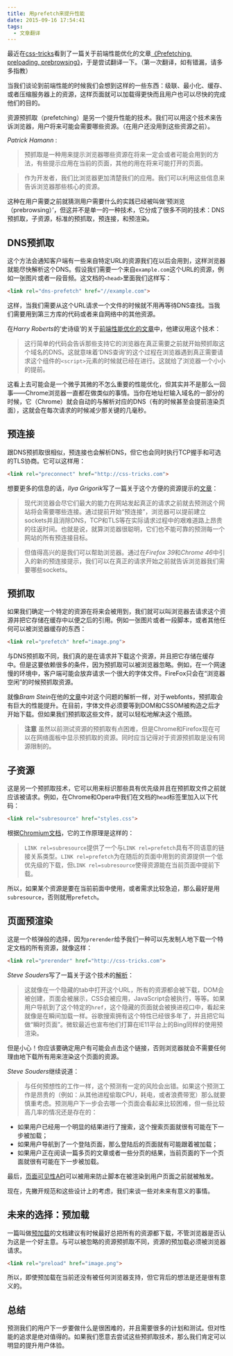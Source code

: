 ```yaml
---
title: 用prefetch来提升性能
date: 2015-09-16 17:54:41
tags:
  - 文章翻译
---
```

最近在[css-tricks](https://css-tricks.com/)看到了一篇关于前端性能优化的文章[《Prefetching, preloading, prebrowsing》](https://css-tricks.com/prefetching-preloading-prebrowsing/)，于是尝试翻译一下。（第一次翻译，如有错漏，请多多指教）

<!--more-->

当我们谈论到前端性能的时候我们会想到这样的一些东西：级联、最小化、缓存、或者压缩服务器上的资源，这样页面就可以加载得更快而且用户也可以尽快的完成他们的目的。


资源预抓取（prefetching）是另一个提升性能的技术。我们可以用这个技术来告诉浏览器，用户将来可能会需要哪些资源。（在用户还没用到这些资源之前）。


*Patrick Hamann* :
> 预抓取是一种用来提示浏览器哪些资源在将来一定会或者可能会用到的方法，有些提示应用在当前的页面，其他的用在将来可能打开的页面。

> 作为开发者，我们比浏览器更加清楚我们的应用。我们可以利用这些信息来告诉浏览器那些核心的资源。


这种在用户需要之前就猜测用户需要什么的实践已经被叫做‘预浏览（prebrowsing）’，但这并不是单一的一种技术，它分成了很多不同的技术：DNS预抓取，子资源，标准的预抓取，预连接，和预渲染。

## DNS预抓取

这个方法会通知客户端有一些来自特定URL的资源我们在以后会用到，这样浏览器就能尽快解析这个DNS。假设我们需要一个来自`example.com`这个URL的资源，例如一张图片或者一段音频。这文档的`<head>`里面我们这样写：

```html
<link rel="dns-prefetch" href="//example.com">
```

这样，当我们需要从这个URL请求一个文件的时候就不用再等待DNS查找。当我们需要用到第三方库的代码或者来自网络中的其他资源。


在*Harry Roberts*的‘史诗级’的关于[前端性能优化的文章](http://csswizardry.com/2013/01/front-end-performance-for-web-designers-and-front-end-developers/#section:dns-prefetching)中，他建议用这个技术：

> 这行简单的代码会告诉那些支持它的浏览器在真正需要之前就开始预抓取这个域名的DNS。这就意味着‘DNS查询’的这个过程在浏览器遇到真正需要请求这个组件的`<script>`元素的时候就已经在进行。这就给了浏览器一个小小的提前。


这看上去可能会是一个微乎其微的不怎么重要的性能优化，但其实并不是那么一回事——Chrome浏览器一直都在做类似的事情。当你在地址栏输入域名的一部分的时候，它（Chrome）就会自动的与解析对应的DNS（有的时候甚至会提前渲染页面），这就会在每次请求的时候减少那关键的几毫秒。



## 预连接

跟DNS预抓取很相似，预连接也会解析DNS，但它也会同时执行TCP握手和可选的TLS协商。它可以这样用：

```html
<link rel="preconnect" href="http://css-tricks.com">
```

想要更多的信息的话，*Ilya Grigorik*写了一篇关于这个方便的资源提示的[文章](https://www.igvita.com/2015/08/17/eliminating-roundtrips-with-preconnect/)：

> 现代浏览器会尽它们最大的能力在网站发起真正的请求之前就去预测这个网站将会需要哪些连接。通过提前开始“预连接”，浏览器可以提前建立sockets并且消除DNS，TCP和TLS等在实际请求过程中的艰难道路上昂贵的往返时间。也就是说，就算浏览器很聪明，它们也不能可靠的预测每一个网站的所有预连接目标。

> 但值得高兴的是我们可以帮助浏览器。通过在*Firefox 39*和*Chrome 46*中引入的新的预连接提示，我们可以在真正的请求开始之前就告诉浏览器我们需要哪些sockets。

## 预抓取


如果我们确定一个特定的资源在将来会被用到，我们就可以叫浏览器去请求这个资源并把它存储在缓存中以便之后的引用。例如一张图片或者一段脚本，或者其他任何可以被浏览器缓存的东西：

```html
<link rel="prefetch" href="image.png">
```
与DNS预抓取不同，我们真的是在请求并下载这个资源，并且把它存储在缓存中。但是这要依赖很多的条件，因为预抓取可以被浏览器忽略。例如，在一个网速慢的环境中，客户端可能会放弃请求一个很大的字体文件。FireFox只会在“浏览器空闲”的时候预抓取资源。

就像*Bram Stein*在他的[文章](http://www.bramstein.com/writing/preload-hints-for-web-fonts.html)中对这个问题的解析一样，对于webfonts，预抓取会有巨大的性能提升。在目前，字体文件必须要等到DOM和CSSOM被构造之后才开始下载。但如果我们预抓取这些文件，就可以轻松地解决这个瓶颈。

> **注意** 虽然以前测试资源的预抓取有点困难，但是Chrome和Firefox现在可以在网络面板中显示预抓取的资源。同时应当记得对于资源预抓取是没有同源限制的。

## 子资源

这是另一个预抓取技术，它可以用来标识那些具有优先级并且在预抓取文件之前就应该被请求。例如，在Chrome和Opera中我们在文档的`head`标签里加入以下代码：

```html
<link rel="subresource" href="styles.css">
```

根据[Chromium文档](https://www.chromium.org/spdy/link-headers-and-server-hint/link-rel-subresource)，它的工作原理是这样的：

> `LINK rel=subresource`提供了一个与`LINK rel=prefetch`具有不同语意的链接关系类型。`LINK rel=prefetch`为在随后的页面中用到的资源提供一个低优先级的下载，但`LINK rel=subresource`使得资源能在当前页面中提前下载。

所以，如果某个资源是要在当前前面中使用，或者需求比较急迫，那么最好是用`subresource`，否则就用`prefetch`。

## 页面预渲染

这是一个核弹般的选择，因为`prerender`给予我们一种可以先发制人地下载一个特定文档的所有资源，就像这样：
```html
<link rel="prerender" href="http://css-tricks.com">
```

*Steve Souders*写了一篇关于这个技术的[解析](http://www.stevesouders.com/blog/2013/11/07/prebrowsing/)：
> 这就像在一个隐藏的tab中打开这个URL，所有的资源都会被下载，DOM会被创建，页面会被展示，CSS会被应用，JavaScript会被执行，等等。如果用户导航到了这个特定的`href`，这个隐藏的页面就会被换进视口中，看起来就像是在瞬间加载一样。谷歌搜索拥有这个特性已经很多年了，并且把它叫做“瞬时页面”。微软最近也宣布他们打算在IE11平台上的Bing同样的使用预渲染。

但是小心！你应该要确定用户有可能会点击这个链接，否则浏览器就会不需要任何理由地下载所有用来渲染这个页面的资源。

*Steve Souders*继续说道：
> 与任何预想性的工作一样，这个预测有一定的风险会出错。如果这个预测工作是昂贵的（例如：从其他进程偷取CPU，耗电，或者浪费带宽）那么就要慎重考虑。预测用户下一步会去哪一个页面会看起来比较困难，但一些比较高几率的情况还是存在的：
 * 如果用户已经用一个明显的结果进行了搜索，这个搜索页面就很有可能在下一步被加载；
 * 如果用户导航到了一个登陆页面，那么登陆后的页面就有可能跟着被加载；
 * 如果用户正在阅读一篇多页的文章或者一些分页的结果，当前页面的下一个页面就很有可能在下一步被加载。

 最后，[页面可见性API](http://www.w3.org/TR/page-visibility/)可以被用来防止脚本在被渲染到用户页面之前就被触发。

 现在，先撇开规范和这些设计上的考虑，我们来谈一些对未来有意义的事情。

 ## 未来的选择：预加载

 一篇叫做[预加载](https://w3c.github.io/preload/)的文档建议有时候最好总把所有的资源都下载，不管浏览器是否认为这是一个好主意。与可以被忽略的资源预抓取不同，资源的预加载必须被浏览器请求。

 ```html
 <link rel="preload" href="image.png">
 ```

所以，即使预加载在当前还没有被任何浏览器支持，但它背后的想法是还是很有意义的。

## 总结
预测我们的用户下一步要做什么是很困难的，并且需要很多的计划和测试。但对性能的追求是绝对值得的。如果我们愿意去尝试这些预抓取技术，那么我们肯定可以明显的提升用户体验。